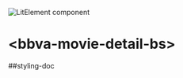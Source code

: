 ![LitElement component](https://img.shields.io/badge/litElement-component-blue.svg)

# \<bbva-movie-detail-bs>

##styling-doc